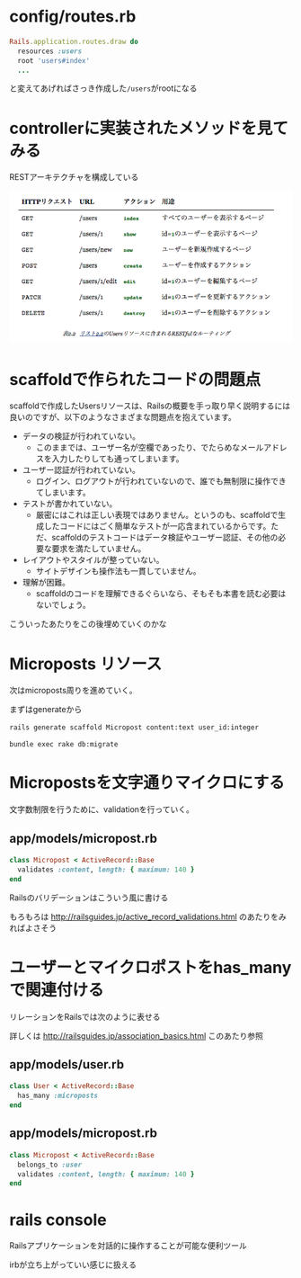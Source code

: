 # config/routes.rb
 
```ruby
Rails.application.routes.draw do
  resources :users
  root 'users#index'
  ...
``` 

と変えてあげればさっき作成した`/users`がrootになる

# controllerに実装されたメソッドを見てみる

RESTアーキテクチャを構成している

![rails-rest](./rails-rest.png)

# scaffoldで作られたコードの問題点

scaffoldで作成したUsersリソースは、Railsの概要を手っ取り早く説明するには良いのですが、以下のようなさまざまな問題点を抱えています。

* データの検証が行われていない。
  * このままでは、ユーザー名が空欄であったり、でたらめなメールアドレスを入力したりしても通ってしまいます。
* ユーザー認証が行われていない。
  * ログイン、ログアウトが行われていないので、誰でも無制限に操作できてしまいます。
* テストが書かれていない。
  * 厳密にはこれは正しい表現ではありません。というのも、scaffoldで生成したコードにはごく簡単なテストが一応含まれているからです。ただ、scaffoldのテストコードはデータ検証やユーザー認証、その他の必要な要求を満たしていません。
* レイアウトやスタイルが整っていない。
  * サイトデザインも操作法も一貫していません。
* 理解が困難。
  * scaffoldのコードを理解できるぐらいなら、そもそも本書を読む必要はないでしょう。
  
こういったあたりをこの後埋めていくのかな

# Microposts リソース

次はmicroposts周りを進めていく。

まずはgenerateから

```
rails generate scaffold Micropost content:text user_id:integer
```

```
bundle exec rake db:migrate
```

# Micropostsを文字通りマイクロにする

文字数制限を行うために、validationを行っていく。

## app/models/micropost.rb

```ruby
class Micropost < ActiveRecord::Base
  validates :content, length: { maximum: 140 }
end
```

Railsのバリデーションはこういう風に書ける

もろもろは http://railsguides.jp/active_record_validations.html のあたりをみればよさそう

# ユーザーとマイクロポストをhas_manyで関連付ける

リレーションをRailsでは次のように表せる

詳しくは http://railsguides.jp/association_basics.html このあたり参照

## app/models/user.rb

```ruby
class User < ActiveRecord::Base
  has_many :microposts
end
```

## app/models/micropost.rb

```ruby
class Micropost < ActiveRecord::Base
  belongs_to :user
  validates :content, length: { maximum: 140 }
end
```

# rails console

Railsアプリケーションを対話的に操作することが可能な便利ツール

irbが立ち上がっていい感じに扱える
